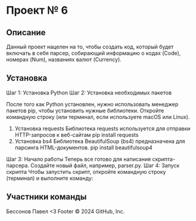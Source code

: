 # Проект № 6

## Описание 

Данный проект нацелен на то, чтобы создать код, который будет включать в себя парсер, собирающий информацию о кодах (Code), номерах (Num), названиях валют (Currency).

## Установка

Шаг 1: Установка Python
Шаг 2: Установка необходимых пакетов

После того как Python установлен, нужно использовать менеджер пакетов pip, чтобы установить нужные библиотеки. Откройте командную строку (или терминал, если используете macOS или Linux).
1. Установка requests
Библиотека requests используется для отправки HTTP-запросов к веб-сайтам
pip install requests
2. Установка bs4
Библиотека BeautifulSoup (bs4) предназначена для парсинга HTML-документов.
pip install beautifulsoup4

Шаг 3: Начало работы
Теперь все готово для написания скрипта-парсера. Создайте новый файл, например, parser.py.
Шаг 4: Запуск скрипта
Чтобы запустить скрипт, откройте командную строку (терминал) и выполните команду:

## Участники команды
Бессонов Павел <3
Footer
© 2024 GitHub, Inc.
